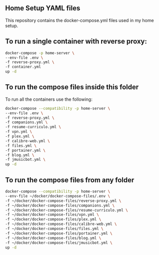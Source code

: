 ## Home Setup YAML files
This repository contains the docker-compose.yml files used in my home setup.

## To run a single container with reverse proxy:
```bash
docker-compose -p home-server \
--env-file .env \
-f reverse-proxy.yml \
-f container.yml
up -d
```

## To run the compose files inside this folder
To run all the containers use the following:
```bash
docker-compose --compatibility -p home-server \
--env-file .env \
-f reverse-proxy.yml \
-f companions.yml \
-f resume-curriculo.yml \
-f vpn.yml \
-f plex.yml \
-f calibre-web.yml \
-f files.yml \
-f portainer.yml \
-f blog.yml \
-f jmusicbot.yml \
up -d
```

## To run the compose files from any folder
```bash
docker-compose --compatibility -p home-server \
--env-file ~/docker/docker-compose-files/.env \
-f ~/docker/docker-compose-files/reverse-proxy.yml \
-f ~/docker/docker-compose-files/companions.yml \
-f ~/docker/docker-compose-files/resume-curriculo.yml \
-f ~/docker/docker-compose-files/vpn.yml \
-f ~/docker/docker-compose-files/plex.yml \
-f ~/docker/docker-compose-files/calibre-web.yml \
-f ~/docker/docker-compose-files/files.yml \
-f ~/docker/docker-compose-files/portainer.yml \
-f ~/docker/docker-compose-files/blog.yml \
-f ~/docker/docker-compose-files/jmusicbot.yml \
up -d
```
